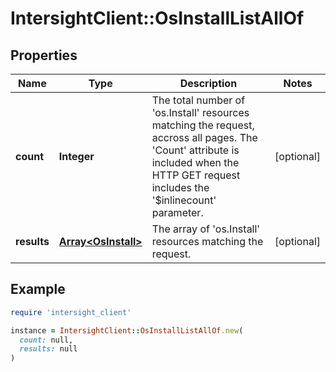 # IntersightClient::OsInstallListAllOf

## Properties

| Name | Type | Description | Notes |
| ---- | ---- | ----------- | ----- |
| **count** | **Integer** | The total number of &#39;os.Install&#39; resources matching the request, accross all pages. The &#39;Count&#39; attribute is included when the HTTP GET request includes the &#39;$inlinecount&#39; parameter. | [optional] |
| **results** | [**Array&lt;OsInstall&gt;**](OsInstall.md) | The array of &#39;os.Install&#39; resources matching the request. | [optional] |

## Example

```ruby
require 'intersight_client'

instance = IntersightClient::OsInstallListAllOf.new(
  count: null,
  results: null
)
```

